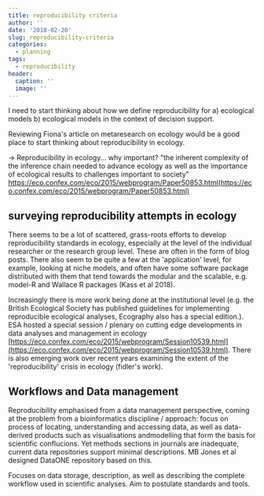 ```yaml
---
title: reproducibility criteria
author: ''
date: '2018-02-20'
slug: reproducibility-criteria
categories:
  - planning
tags:
  - reproducibility
header:
  caption: ''
  image: ''
---
```


I need to start thinking about how we define reproducibility for a) ecological models b) ecological models in the context of decision support.

Reviewing Fiona's article on metaresearch on ecology would be a good place to start thinking about reproducibility in ecology.

-> Reproducibility in ecology... why important?
"the inherent complexity of the inference chain needed to advance ecology as well as the importance of ecological results to challenges important to society" https://eco.confex.com/eco/2015/webprogram/Paper50853.html(https://eco.confex.com/eco/2015/webprogram/Paper50853.html)

## surveying reproducibility attempts in ecology

There seems to be a lot of scattered, grass-roots efforts to develop reproducibility standards in ecology, especially at the level of the individual researcher or the research group level. These are often in the form of blog posts.
There also seem to be quite a few at the 'application' level, for example, looking at niche models, and often have some software package distributed with them that tend towards the modular and the scalable, e.g. model-R and Wallace R packages (Kass et al 2018).

Increasingly there is more work being done at the institutional level (e.g. the British Ecological Society has published guidelines for implementing reproducible ecological analyses, Ecography also has a special edition.). ESA hosted a special session / plenary on cutting edge developments in data analyses and management in ecology [https://eco.confex.com/eco/2015/webprogram/Session10539.html](https://eco.confex.com/eco/2015/webprogram/Session10539.html). There is also emerging work over recent years examining the extent of the 'reproducibility' crisis in ecology (fidler's work).

## Workflows and Data management

Reproducibility emphasised from a data management perspective, coming at the problem from a bioinformatics discipline / approach: focus on process of locating, understanding and accessing data, as well as data-derived products such as visualisations andmodelling that form the basis for scientific conflucions.
Yet methods sections in journals are inadequate, current data repositories support minimal descriptions. MB Jones et al designed DataONE repository based on this.

Focuses on data storage, description, as well as describing the complete workflow used in scientific analyses.
Aim to postulate standards and tools.
